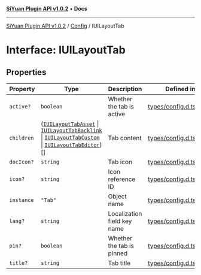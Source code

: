 [**SiYuan Plugin API v1.0.2**](../../../README.md) • **Docs**

---

[SiYuan Plugin API v1.0.2](../../../README.md) / [Config](../README.md) / IUILayoutTab

# Interface: IUILayoutTab

## Properties

| Property   | Type                                                                                                                                                                                                   | Description                 | Defined in                                                                                       |
| ---------- | ------------------------------------------------------------------------------------------------------------------------------------------------------------------------------------------------------ | --------------------------- | ------------------------------------------------------------------------------------------------ |
| `active?`  | `boolean`                                                                                                                                                                                              | Whether the tab is active   | [types/config.d.ts:1669](https://github.com/siyuan-note/petal/tree/main/types/config.d.ts#L1669) |
| `children` | ([`IUILayoutTabAsset`](IUILayoutTabAsset.md) \| [`IUILayoutTabBacklink`](IUILayoutTabBacklink.md) \| [`IUILayoutTabCustom`](IUILayoutTabCustom.md) \| [`IUILayoutTabEditor`](IUILayoutTabEditor.md))[] | Tab content                 | [types/config.d.ts:1673](https://github.com/siyuan-note/petal/tree/main/types/config.d.ts#L1673) |
| `docIcon?` | `string`                                                                                                                                                                                               | Tab icon                    | [types/config.d.ts:1677](https://github.com/siyuan-note/petal/tree/main/types/config.d.ts#L1677) |
| `icon?`    | `string`                                                                                                                                                                                               | Icon reference ID           | [types/config.d.ts:1681](https://github.com/siyuan-note/petal/tree/main/types/config.d.ts#L1681) |
| `instance` | `"Tab"`                                                                                                                                                                                                | Object name                 | [types/config.d.ts:1685](https://github.com/siyuan-note/petal/tree/main/types/config.d.ts#L1685) |
| `lang?`    | `string`                                                                                                                                                                                               | Localization field key name | [types/config.d.ts:1689](https://github.com/siyuan-note/petal/tree/main/types/config.d.ts#L1689) |
| `pin?`     | `boolean`                                                                                                                                                                                              | Whether the tab is pinned   | [types/config.d.ts:1693](https://github.com/siyuan-note/petal/tree/main/types/config.d.ts#L1693) |
| `title?`   | `string`                                                                                                                                                                                               | Tab title                   | [types/config.d.ts:1697](https://github.com/siyuan-note/petal/tree/main/types/config.d.ts#L1697) |
